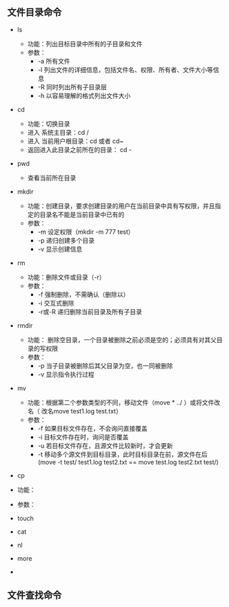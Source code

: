 ## 文件目录命令
* ls
  * 功能：列出目标目录中所有的子目录和文件
  * 参数：
    * -a 所有文件
    * -l 列出文件的详细信息，包括文件名、权限、所有者、文件大小等信息
    * -R 同时列出所有子目录层
    * -h 以容易理解的格式列出文件大小
* cd
  * 功能：切换目录
  * 进入 系统主目录：cd / 
  * 进入 当前用户根目录：cd 或者 cd~
  * 返回进入此目录之前所在的目录： cd -
* pwd
  * 查看当前所在目录
  
* mkdir
  * 功能：创建目录，要求创建目录的用户在当前目录中具有写权限，并且指定的目录名不能是当前目录中已有的
  * 参数：
    * -m 设定权限（mkdir -m 777 test）
    * -p 递归创建多个目录
    * -v 显示创建信息
* rm
  * 功能：删除文件或目录（-r）
  * 参数：
    * -f 强制删除，不需确认（删除以）
    * -i 交互式删除
    * -r或-R 递归删除当前目录及所有子目录
* rmdir
  * 功能： 删除空目录，一个目录被删除之前必须是空的；必须具有对其父目录的写权限
  * 参数：
    * -p 当子目录被删除后其父目录为空，也一同被删除
    * -v 显示指令执行过程
* mv 
  * 功能：根据第二个参数类型的不同，移动文件（move * ../ ）或将文件改名（ 改名move test1.log test.txt）
  * 参数：
    * -f 如果目标文件存在，不会询问直接覆盖
    * -i 目标文件存在时，询问是否覆盖
    * -u 若目标文件存在，且源文件比较新时，才会更新
    * -t 移动多个源文件到目标目录，此时目标目录在前，源文件在后(move -t test/ test1.log test2.txt == move test.log test2.txt test/)
* cp
 * 功能：
 * 参数：
 
* touch

* cat

* nl

* more

* 

## 文件查找命令
